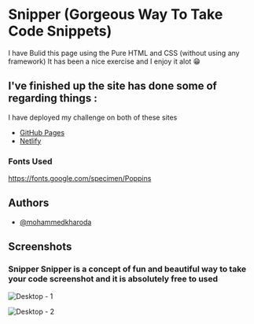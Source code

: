 

# Snipper (Gorgeous Way To Take Code Snippets)

I have Bulid this page using the Pure HTML and CSS (without using any framework) It has been a nice exercise and I enjoy it alot 😁

## I've finished up the site has done some of regarding things :
I have deployed my challenge on both of these sites 

- [GitHub Pages](https://github.com/mohammedkharoda)
- [Netlify](https://snipper-beautifyscreenshot.netlify.app/)

### Fonts Used

https://fonts.google.com/specimen/Poppins
## Authors

- [@mohammedkharoda](https://www.github.com/mohammedkharoda)

  
## Screenshots
### Snipper Snipper is a concept of  fun and beautiful way to take your code screenshot and it is absolutely free to used 

![Desktop - 1](https://user-images.githubusercontent.com/49630634/138472756-95a5b2a7-5f9f-4f74-831f-27777ff0aa01.jpg)

![Desktop - 2](https://user-images.githubusercontent.com/49630634/138473186-87e9d018-0737-493e-bcd2-8e8c788ab99e.jpg)
  
